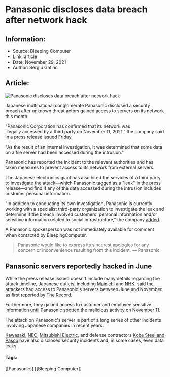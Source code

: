 # Panasonic discloses data breach after network hack
### 

## Information:
+ Source: Bleeping Computer
+ Link: [article](https://www.bleepingcomputer.com/news/security/panasonic-discloses-data-breach-after-network-hack/)
+ Date: November 29, 2021
+ Author: Sergiu Gatlan


## Article:
![Panasonic discloses data breach after network hack](https://www.bleepstatic.com/content/posts/2021/11/29/Panasonic.jpg)


Japanese multinational conglomerate Panasonic disclosed a security breach after unknown threat actors gained access to servers on its network this month.


"Panasonic Corporation has confirmed that its network was illegally accessed by a third party on November 11, 2021," the company said in a press release issued Friday.


"As the result of an internal investigation, it was determined that some data on a file server had been accessed during the intrusion."


Panasonic has reported the incident to the relevant authorities and has taken measures to prevent access to its network from external servers.


The Japanese electronics giant has also hired the services of a third party to investigate the attack—which Panasonic tagged as a "leak" in the press release—and find if any of the data accessed during the intrusion includes customer personal information.


"In addition to conducting its own investigation, Panasonic is currently working with a specialist third-party organization to investigate the leak and determine if the breach involved customers' personal information and/or sensitive information related to social infrastructure," the company [added](http://news.panasonic.com/global/press/data/2021/11/en211126-4/en211126-4.html).


A Panasonic spokesperson was not immediately available for comment when contacted by BleepingComputer.



> 
> Panasonic would like to express its sincerest apologies for any concern or inconvenience resulting from this incident. — Panasonic
> 
> 
> 


Panasonic servers reportedly hacked in June
-------------------------------------------


While the press release issued doesn't include many details regarding the attack timeline, Japanese outlets, including [Mainichi](https://mainichi.jp/articles/20211126/k00/00m/040/326000c) and [NHK](https://www3.nhk.or.jp/news/html/20211126/k10013363971000.html), said the attackers had access to Panasonic's servers between June and November, as first reported by [The Record](https://therecord.media/panasonic-discloses-four-months-long-data-breach/).


Furthermore, they gained access to customer and employee sensitive information until Panasonic spotted the malicious activity on November 11.


The attack on Panasonic's server is part of a long series of other incidents involving Japanese companies in recent years.


[Kawasaki](https://www.bleepingcomputer.com/news/security/kawasaki-discloses-security-breach-potential-data-leak/), [NEC](https://www.bleepingcomputer.com/news/security/nec-defense-contracts-info-potentially-compromised-in-breach/), [Mitsubishi Electric](https://www.bleepingcomputer.com/news/security/mitsubishi-electric-warns-of-data-leak-after-security-breach/), and defense contractors [Kobe Steel and Pasco](https://www.bleepingcomputer.com/news/security/japanese-defense-contractors-kobe-steel-pasco-disclose-breaches/) have also disclosed security incidents and, in some cases, even data leaks.




#### Tags:
[[Panasonic]] [[Bleeping Computer]]
